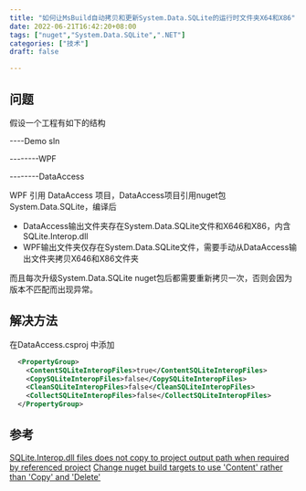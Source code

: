 ```yaml
---
title: "如何让MsBuild自动拷贝和更新System.Data.SQLite的运行时文件夹X64和X86"
date: 2022-06-21T16:42:20+08:00
tags: ["nuget","System.Data.SQLite",".NET"]
categories: ["技术"]
draft: false

---
```


## 问题
假设一个工程有如下的结构

----Demo sln

--------WPF

--------DataAccess


WPF 引用 DataAccess 项目，DataAccess项目引用nuget包System.Data.SQLite，编译后

* DataAccess输出文件夹存在System.Data.SQLite文件和X646和X86，内含SQLite.Interop.dll
* WPF输出文件夹仅存在System.Data.SQLite文件，需要手动从DataAccess输出文件夹拷贝X646和X86文件夹

而且每次升级System.Data.SQLite nuget包后都需要重新拷贝一次，否则会因为版本不匹配而出现异常。

## 解决方法
在DataAccess.csproj 中添加
```xml
  <PropertyGroup> 
    <ContentSQLiteInteropFiles>true</ContentSQLiteInteropFiles>
    <CopySQLiteInteropFiles>false</CopySQLiteInteropFiles>
    <CleanSQLiteInteropFiles>false</CleanSQLiteInteropFiles>
    <CollectSQLiteInteropFiles>false</CollectSQLiteInteropFiles>
  </PropertyGroup>
```

## 参考
[SQLite.Interop.dll files does not copy to project output path when required by referenced project](https://stackoverflow.com/a/32639631/65994)
[Change nuget build targets to use 'Content' rather than 'Copy' and 'Delete'](https://system.data.sqlite.org/index.html/info/2ed3cad9cc9d5938808816bbc6da92366cd5a4dc)